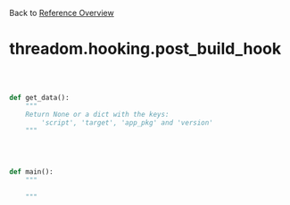 
Back to [Reference Overview](https://github.com/pyrustic/threadom/blob/master/docs/reference/README.md)

# threadom.hooking.post\_build\_hook



<br>


```python

def get_data():
    """
    Return None or a dict with the keys:
        'script', 'target', 'app_pkg' and 'version'
    """

```

<br>

```python

def main():
    """
    
    """

```

